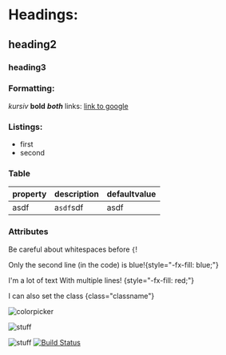  # Headings:
 ## heading2
 ### heading3
 
 ### Formatting:
 *kursiv* **bold** ***both***
 links: [link to google](https://google.com)
 
 ### Listings:
 * first
 * second
 
 
 ### Table
 property | description | defaultvalue
 --- | --- | ---
 asdf | a`sdf`sdf | asdf
 
 ### Attributes
Be careful about whitespaces before `{`!

Only the second line (in the code)
is blue!{style="-fx-fill: blue;"}

I'm a lot of text
With multiple lines! {style="-fx-fill: red;"}

I can also set the class {class="classname"}
 

 ![colorpicker](node://colorpicker)

![stuff](https://www.jpro.one/app/default/resourcesencoded/jar:file:/home/ubuntu/jpro/jpro.one-jpro/libs/jpro.one.jar!/one/jpro/img/jasper.jpg)

![stuff](https://www.jpro.one/app/default/resourcesencoded/jar:file:/home/ubuntu/jpro/jpro.one-jpro/libs/jpro.one.jar!/one/jpro/img/JPRO_logo_white.png)
[![Build Status](https://www.jpro.one/app/default/resourcesencoded/jar:file:/home/ubuntu/jpro/jpro.one-jpro/libs/jpro.one.jar!/one/jpro/img/JPRO_logo_white.png)](https://travis-ci.org/jpro-one/HelloJPro)


